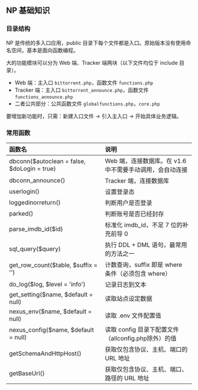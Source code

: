 <InArticleAdsense
    data-ad-client="ca-pub-5801780876442364"
    data-ad-slot="3630490768">
</InArticleAdsense>

## NP 基础知识

### 目录结构

NP 是传统的多入口应用，public 目录下每个文件都是入口。原始版本没有使用命名空间，基本是面向函数编程。

大的功能模块可以分为 Web 端、Tracker 端两块（以下文件均位于 include 目录）。
- Web 端：主入口 `bittorrent.php`，函数文件 `functions.php`
- Tracker 端：主入口 `bittorrent_announce.php`，函数文件　`functions_announce.php`
- 二者公共部分：公共函数文件 `globalfunctions.php`，`core.php`

要增加新功能时，只需：新建入口文件 -> 引入主入口 -> 开始具体业务逻辑。

### 常用函数

|函数名|说明|
|:---|:---|
|dbconn($autoclean = false, $doLogin = true)|Web 端，连接数据库。在 v1.6 中不需要手动调用，会自动连接|
|dbconn_announce()|Tracker 端，连接数据库|
|userlogin()|设置登录态|
|loggedinorreturn()|判断用户是否登录|
|parked()|判断账号是否已经封存|
|parse_imdb_id($id)|标准化 imdb_id，不足 7 位的补充前导 0|
|sql_query($query)|执行 DDL + DML 语句，最常用的方法之一|
|get_row_count($table, $suffix = '')|计数查询，suffix 即是 where 条件（必须包含 where）|
|do_log($log, $level = 'info')|记录日志到文本|
|get_setting($name, $default = null)|读取站点设定数据|
|nexus_env($name, $default = null)|读取 .env 文件配置值|
|nexus_config($name, $default = null)|读取 config 目录下配置文件（allconfig.php除外）的值|
|getSchemaAndHttpHost()|获取仅包含协议、主机、端口的 URL 地址|
|getBaseUrl()|获取仅包含协议、主机、端口、路径的 URL 地址|